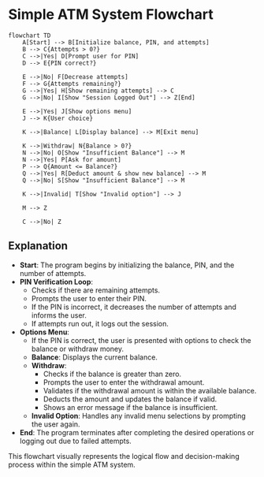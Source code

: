 # Simple ATM System Flowchart

```mermaid
flowchart TD
    A[Start] --> B[Initialize balance, PIN, and attempts]
    B --> C{Attempts > 0?}
    C -->|Yes| D[Prompt user for PIN]
    D --> E{PIN correct?}
    
    E -->|No| F[Decrease attempts]
    F --> G{Attempts remaining?}
    G -->|Yes| H[Show remaining attempts] --> C
    G -->|No| I[Show "Session Logged Out"] --> Z[End]
    
    E -->|Yes| J[Show options menu]
    J --> K{User choice}
    
    K -->|Balance| L[Display balance] --> M[Exit menu]
    
    K -->|Withdraw| N{Balance > 0?}
    N -->|No| O[Show "Insufficient Balance"] --> M
    N -->|Yes| P[Ask for amount]
    P --> Q{Amount <= Balance?}
    Q -->|Yes| R[Deduct amount & show new balance] --> M
    Q -->|No| S[Show "Insufficient Balance"] --> M
    
    K -->|Invalid| T[Show "Invalid option"] --> J
    
    M --> Z
    
    C -->|No| Z
```

## Explanation

- **Start**: The program begins by initializing the balance, PIN, and the number of attempts.
- **PIN Verification Loop**:
  - Checks if there are remaining attempts.
  - Prompts the user to enter their PIN.
  - If the PIN is incorrect, it decreases the number of attempts and informs the user.
  - If attempts run out, it logs out the session.
- **Options Menu**:
  - If the PIN is correct, the user is presented with options to check the balance or withdraw money.
  - **Balance**: Displays the current balance.
  - **Withdraw**:
    - Checks if the balance is greater than zero.
    - Prompts the user to enter the withdrawal amount.
    - Validates if the withdrawal amount is within the available balance.
    - Deducts the amount and updates the balance if valid.
    - Shows an error message if the balance is insufficient.
  - **Invalid Option**: Handles any invalid menu selections by prompting the user again.
- **End**: The program terminates after completing the desired operations or logging out due to failed attempts.

This flowchart visually represents the logical flow and decision-making process within the simple ATM system.
